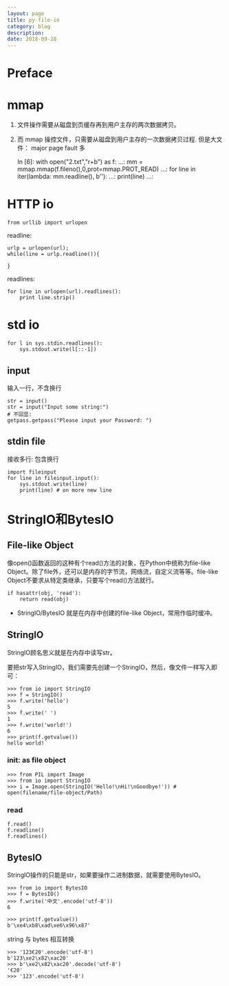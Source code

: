 ```yaml
---
layout: page
title: py-file-io
category: blog
description: 
date: 2018-09-28
---
```

# Preface

# mmap
1. 文件操作需要从磁盘到页缓存再到用户主存的两次数据拷贝。
2. 而 mmap 操控文件，只需要从磁盘到用户主存的一次数据拷贝过程. 但是大文件： major page fault 多

    In [6]: with open("2.txt","r+b") as f:
    ...:     mm = mmap.mmap(f.fileno(),0,prot=mmap.PROT_READ)
    ...:     for line in iter(lambda: mm.readline(), b''):
    ...:         print(line)
    ...:

# HTTP io

	from urllib import urlopen

readline:

	urlp = urlopen(url);
	while(line = urlp.readline()){

	}

readlines:

	for line in urlopen(url).readlines():
		print line.strip()

# std io

    for l in sys.stdin.readlines():
        sys.stdout.write(l[::-1])

## input
输入一行，不含换行

	str = input()
	str = input("Input some string:")
    # 不回显:
    getpass.getpass("Please input your Password: ")

## stdin file
接收多行: 包含换行

    import fileinput
    for line in fileinput.input():
        sys.stdout.write(line)
        print(line) # on more new line

# StringIO和BytesIO

## File-like Object
像open()函数返回的这种有个read()方法的对象，在Python中统称为file-like Object。除了file外，还可以是内存的字节流，网络流，自定义流等等。file-like Object不要求从特定类继承，只要写个read()方法就行。

    if hasattr(obj, 'read'):
        return read(obj)

- StringIO/BytesIO 就是在内存中创建的file-like Object，常用作临时缓冲。

## StringIO
StringIO顾名思义就是在内存中读写str。

要把str写入StringIO，我们需要先创建一个StringIO，然后，像文件一样写入即可：

	>>> from io import StringIO
	>>> f = StringIO()
	>>> f.write('hello')
	5
	>>> f.write(' ')
	1
	>>> f.write('world!')
	6
	>>> print(f.getvalue())
	hello world!

### init: as file object


	>>> from PIL import Image
	>>> from io import StringIO
	>>> i = Image.open(StringIO('Hello!\nHi!\nGoodbye!')) # open(filename/file-object/Path)

### read

	f.read()
	f.readline()
	f.readlines()

## BytesIO
StringIO操作的只能是str，如果要操作二进制数据，就需要使用BytesIO。

	>>> from io import BytesIO
	>>> f = BytesIO()
	>>> f.write('中文'.encode('utf-8'))
	6

	>>> print(f.getvalue())
	b'\xe4\xb8\xad\xe6\x96\x87'

string 与 bytes 相互转换

	>>> '123€20'.encode('utf-8')
	b'123\xe2\x82\xac20'
	>>> b'\xe2\x82\xac20'.decode('utf-8')
	'€20'
	>>> '123'.encode('utf-8')